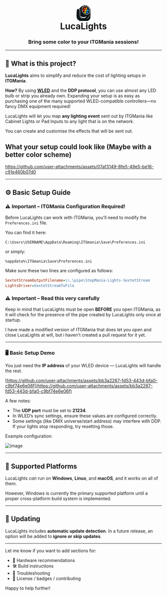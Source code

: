 <h1 align="center">
  <img src="./Assets/logo.png" width="50" align="center" />
  <br/>
  LucaLights
</h1>

<h3 align="center">Bring some color to your ITGMania sessions!</h3>

---

## 🎯 What is this project?

**LucaLights** aims to simplify and reduce the cost of lighting setups in **ITGMania**.

**How?** By using [**WLED**](https://kno.wled.ge/) and the **DDP protocol**, you can use almost any LED bulb or strip you already own. Expanding your setup is as easy as purchasing one of the many supported WLED-compatible controllers—no fancy DMX equipment required!

LucaLights will let you map **any lighting event** sent out by ITGMania like Cabinet Lights or Pad Inputs to any light that is on the network.

You can create and customise the effects that will be sent out.

## What your setup could look like (Maybe with a better color scheme)
https://github.com/user-attachments/assets/07af3149-8fe5-49e5-be16-c91e460b07d0

---

## ⚙️ Basic Setup Guide

### ⚠️ Important – ITGMania Configuration Required!

Before LucaLights can work with ITGMania, you’ll need to modify the `Preferences.ini` file.

You can find it here:

```
C:\Users\USERNAME\AppData\Roaming\ITGmania\Save\Preferences.ini
```

or simply:

```
%appdata%\ITGmania\Save\Preferences.ini
```

Make sure these two lines are configured as follows:

```ini
SextetStreamOutputFilename=\\.\pipe\StepMania-Lights-SextetStream
LightsDriver=SextetStreamToFile
```

### ⚠️ Important – Read this very carefully

Keep in mind that LucaLights must be open **BEFORE** you open ITGMania, as it will check for the presence of the pipe created by LucaLights only once at startup. 

I have made a modified version of ITGMania that does let you open and close LucaLights at will, but i haven't created a pull request for it yet.

---

### 🖥️ Basic Setup Demo

You just need the **IP address** of your WLED device — LucaLights will handle the rest.

[https://github.com/user-attachments/assets/bb3a2267-fd53-443d-bfa0-c9bf74e6e06f](https://github.com/user-attachments/assets/bb3a2267-fd53-443d-bfa0-c9bf74e6e06f)

A few notes:

* The **UDP port** must be set to **21234**.
* In WLED’s sync settings, ensure these values are configured correctly.
* Some settings (like DMX universe/start address) may interfere with DDP. If your lights stop responding, try resetting those.

Example configuration:

![image](https://github.com/user-attachments/assets/74615a0b-a21b-4938-a5e4-9d74cbd9f0e8)

---

## 🧩 Supported Platforms

LucaLights *can* run on **Windows**, **Linux**, and **macOS**, and it works on all of them.

However, Windows is currently the primary supported platform until a proper cross-platform build system is implemented.

---

## 🔄 Updating

LucaLights includes **automatic update detection**.
In a future release, an option will be added to **ignore or skip updates**.

---

Let me know if you want to add sections for:

* 🔌 Hardware recommendations
* 🛠️ Build instructions
* 🐛 Troubleshooting
* 📄 License / badges / contributing

Happy to help further!
